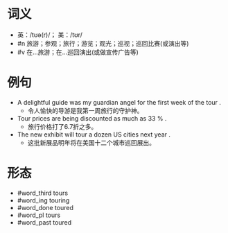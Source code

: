 # 词义
- 英：/tʊə(r)/； 美：/tʊr/
- #n 旅游；参观；旅行；游览；观光；巡视；巡回比赛(或演出等)
- #v 在…旅游；在…巡回演出(或做宣传广告等)
# 例句
- A delightful guide was my guardian angel for the first week of the tour .
	- 令人愉快的导游是我第一周旅行的守护神。
- Tour prices are being discounted as much as 33 % .
	- 旅行价格打了6.7折之多。
- The new exhibit will tour a dozen US cities next year .
	- 这批新展品明年将在美国十二个城市巡回展出。
# 形态
- #word_third tours
- #word_ing touring
- #word_done toured
- #word_pl tours
- #word_past toured
